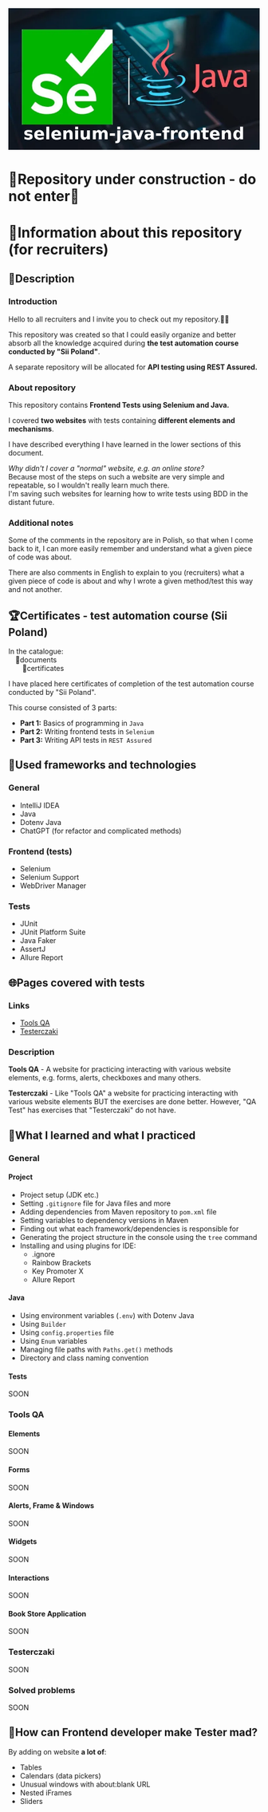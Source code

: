 <div align="center">
  <img src="project_banner.png" alt="project banner, selenium and java logo, project name">
</div>

# 🚧Repository under construction - do not enter🚧

# 📑Information about this repository (for recruiters)

## 📄Description

### Introduction

Hello to all recruiters and I invite you to check out my repository.🙋‍♂️

This repository was created so that I could easily organize and better absorb all the knowledge acquired during
**the test automation course conducted by "Sii Poland"**.

A separate repository will be allocated for **API testing using REST Assured.**

### About repository

This repository contains **Frontend Tests using Selenium and Java.**

I covered **two websites** with tests containing **different elements and mechanisms**.

I have described everything I have learned in the lower sections of this document.

*Why didn't I cover a "normal" website, e.g. an online store?*  
Because most of the steps on such a website are very simple and repeatable, so I wouldn't really learn much there.  
I'm saving such websites for learning how to write tests using BDD in the distant future.

### Additional notes

Some of the comments in the repository are in Polish, so that when I come back to it, I can more easily remember and
understand what a given piece of code was about.

There are also comments in English to explain to you (recruiters) what a given piece of code is about and why I wrote
a given method/test this way and not another.

## 🏆Certificates - test automation course (Sii Poland)

In the catalogue:  
&emsp;📁documents  
&emsp;&emsp;📁certificates

I have placed here certificates of completion of the test automation course conducted by "Sii Poland".

This course consisted of 3 parts:

- **Part 1:** Basics of programming in `Java`
- **Part 2:** Writing frontend tests in `Selenium`
- **Part 3:** Writing API tests in `REST Assured`

## 🧰Used frameworks and technologies

### General

- IntelliJ IDEA
- Java
- Dotenv Java
- ChatGPT (for refactor and complicated methods)

### Frontend (tests)

- Selenium
- Selenium Support
- WebDriver Manager

### Tests

- JUnit
- JUnit Platform Suite
- Java Faker
- AssertJ
- Allure Report

## 🌐Pages covered with tests

### Links

- [Tools QA](https://demoqa.com/)
- [Testerczaki](https://dawidkaruga.pl/testerczaki/)

### Description

**Tools QA** - A website for practicing interacting with various website elements, e.g. forms, alerts, checkboxes and
many others.

**Testerczaki** - Like "Tools QA" a website for practicing interacting with various website elements BUT the exercises
are done better. However, "QA Test" has exercises that "Testerczaki" do not have.

## 🎯What I learned and what I practiced

### General

#### Project

- Project setup (JDK etc.)
- Setting `.gitignore` file for Java files and more
- Adding dependencies from Maven repository to `pom.xml` file
- Setting variables to dependency versions in Maven
- Finding out what each framework/dependencies is responsible for
- Generating the project structure in the console using the `tree` command
- Installing and using plugins for IDE:
  - .ignore
  - Rainbow Brackets
  - Key Promoter X
  - Allure Report

#### Java

- Using environment variables (`.env`) with Dotenv Java
- Using `Builder`
- Using `config.properties` file
- Using `Enum` variables
- Managing file paths with `Paths.get()` methods
- Directory and class naming convention

#### Tests

SOON

### Tools QA

#### Elements

SOON

#### Forms

SOON

#### Alerts, Frame & Windows

SOON

#### Widgets

SOON

#### Interactions

SOON

#### Book Store Application

SOON

### Testerczaki

SOON

### Solved problems

SOON

## 🤡How can Frontend developer make Tester mad?

By adding on website **a lot of**:
- Tables
- Calendars (data pickers)
- Unusual windows with about:blank URL
- Nested iFrames
- Sliders
